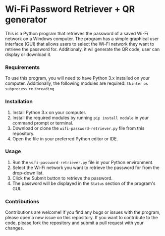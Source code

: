 # Wi-Fi Password Retriever + QR generator
This is a Python program that retrieves the password of a saved Wi-Fi network on a Windows computer. The program has a simple graphical user interface (GUI) that allows users to select the Wi-Fi network they want to retrieve the password for. Additionaly, it wil generate the QR code, user can display or download it.

### Requirements
To use this program, you will need to have Python 3.x installed on your computer. Additionally, the following modules are required:
`tkinter`
`os`
`subprocess`
`re`
`threading`

### Installation
1. Install Python 3.x on your computer.
2. Install the required modules by running `pip install module` in your command prompt or terminal.
3. Download or clone the `wifi-password-retriever.py` file from this repository.
4. Open the file in your preferred Python editor or IDE.

### Usage
1. Run the `wifi-password-retriever.py` file in your Python environment.
2. Select the Wi-Fi network you want to retrieve the password for from the drop-down list.
3. Click the Submit button to retrieve the password.
4. The password will be displayed in the `Status` section of the program's GUI.

### Contributions
Contributions are welcome! If you find any bugs or issues with the program, please open a new issue on this repository. If you want to contribute to the code, please fork the repository and submit a pull request with your changes.
